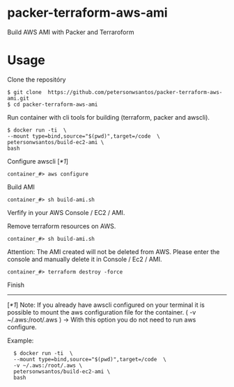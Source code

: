 # packer-terraform-aws-ami
Build AWS AMI with Packer and Terraroform


# Usage

Clone the repositóry

```
$ git clone  https://github.com/petersonwsantos/packer-terraform-aws-ami.git
$ cd packer-terraform-aws-ami

```

Run container with cli tools for building (terraform, packer and awscli).
```  
$ docker run -ti  \
--mount type=bind,source="$(pwd)",target=/code  \
petersonwsantos/build-ec2-ami \
bash
```

Configure awscli  [_*1_]
```
container_#> aws configure
```

Build AMI
```
container_#> sh build-ami.sh

```
Verfify in your AWS Console / EC2 / AMI.

Remove terraform resources on AWS.
```
container_#> sh build-ami.sh
```

Attention: The AMI created will not be deleted from AWS. Please enter the console and manually delete it in Console / Ec2 / AMI.

```
container_#> terraform destroy -force
```

Finish

----------

[_*1_] Note: If you already have awscli configured on your terminal it is possible to mount the aws configuration file for the container.
( -v ~/.aws:/root/.aws ) -> With this option you do not need to run aws configure.

Example:

```  
  $ docker run -ti  \
  --mount type=bind,source="$(pwd)",target=/code  \
  -v ~/.aws:/root/.aws \
  petersonwsantos/build-ec2-ami \
  bash

  ```
